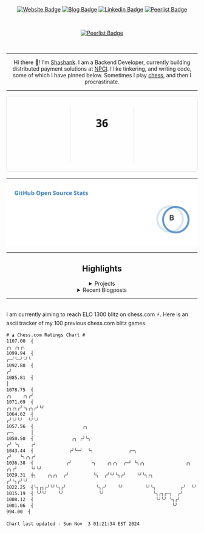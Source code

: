 <div align="center"><p><a href="https://ssnk.in"><img src="https://img.shields.io/badge/-Website-3B7EBF?style=for-the-badge&amp;logo=amp&amp;logoColor=white" alt="Website Badge"></a> <a href="https://hashnode.ssnk.in"><img src="https://img.shields.io/badge/-Blog-3B7EBF?style=for-the-badge&amp;logo=Hashnode&amp;logoColor=white" alt="Blog Badge"></a> <a href="https://linkedin.com/in/shashank-priyadarshi"><img src="https://img.shields.io/badge/-LinkedIn-3B7EBF?style=for-the-badge&amp;logo=Linkedin&amp;logoColor=white" alt="Linkedin Badge"></a> <a href="https://peerlist.io/shasha"><img src="https://img.shields.io/badge/-PeerList-3B7EBF?style=for-the-badge&amp;logo=Peerlist&amp;logoColor=white" alt="Peerlist Badge"/></a></p></br> <p><a href="https://holopin.io/@shashankpriyadarshi"><img src="https://holopin.me/shashankpriyadarshi" alt="Peerlist Badge"/></a></p></br> <hr><p>Hi there 👋! I'm <a href="https://ssnk.in">Shashank</a>. I am a Backend Developer, currently building distributed payment solutions at <a href="https://npci.org.in">NPCI</a>. I like tinkering, and writing code, some of which I have pinned below. Sometimes I play <a href="https://www.chess.com/member/ttefabob">chess</a>, and then I procrastinate.</p><hr><p><img src="./assets/images/streak_stats.svg"/></p><hr><p><img src="./assets/images/open_source_stats.svg"/></p><hr><h2>Highlights</h2><details><summary>Projects</summary><br /><ul><li><a href="https://github.com/shashank-priyadarshi/projects" target="_blank" rel="noopener noreferrer">projects</a> Last Updated : 2024-11-01</li><li><a href="https://github.com/shashank-priyadarshi/services" target="_blank" rel="noopener noreferrer">services</a> Last Updated : 2024-10-29</li><li><a href="https://github.com/shashank-priyadarshi/go" target="_blank" rel="noopener noreferrer">go</a> Last Updated : 2024-10-29</li><li><a href="https://github.com/shashank-priyadarshi/jaeger" target="_blank" rel="noopener noreferrer">jaeger</a> Last Updated : 2024-10-28</li><li><a href="https://github.com/shashank-priyadarshi/windows-rs" target="_blank" rel="noopener noreferrer">windows-rs</a> Last Updated : 2024-10-28</li></ul></details><details><summary>Recent Blogposts</summary><br /><ul><li><a href="https://hashnode.ssnk.in/traffic-light-simulator-in-angular-2023" target="_blank" rel="noopener noreferrer">Traffic Light Simulator in Angular</a> Published : 2023-09-16</li><li><a href="https://hashnode.ssnk.in/oop-in-go-interfaces" target="_blank" rel="noopener noreferrer">OOP in Go: Interfaces</a> Published : 2023-03-04</li><li><a href="https://hashnode.ssnk.in/oop-in-go-structs" target="_blank" rel="noopener noreferrer">OOP in Go: Structs</a> Published : 2023-02-24</li></ul></details><hr></div></br>I am currently aiming to reach ELO 1300 blitz on chess.com ⚡. Here is an ascii tracker of my 100 previous chess.com blitz games.
  
  
  ```
# ♟︎ Chess.com Ratings Chart #
 1107.00  ┤                                                                                            ╭╮ ╭╮╭╮
 1099.94  ┤                                                                                          ╭─╯╰─╯╰╯╰
 1092.88  ┤                                                                                         ╭╯
 1085.81  ┤                                                                                         │
 1078.75  ┤                                                                                ╭╮    ╭╮╭╯
 1071.69  ┤                                                                           ╭╮╭╮╭╯╰╮╭╮╭╯╰╯
 1064.62  ┤                                                                          ╭╯╰╯╰╯  ╰╯╰╯
 1057.56  ┤                  ╭╮                                             ╭─╮      │
 1050.50  ┤              ╭╮ ╭╯╰╮                                           ╭╯ ╰╮    ╭╯
 1043.44  ┤             ╭╯╰─╯  ╰╮             ╭─╮                         ╭╯   ╰╮╭╮╭╯
 1036.38  ┤            ╭╯       ╰╮    ╭╮╭╮  ╭─╯ ╰╮╭╮               ╭╮  ╭╮╭╯     ╰╯╰╯
 1029.31  ┼╮    ╭╮╭╮  ╭╯         ╰╮  ╭╯╰╯╰╮╭╯    ╰╯╰╮╭╮           ╭╯╰╮╭╯╰╯
 1022.25  ┤╰╮╭╮╭╯╰╯╰╮╭╯           ╰╮╭╯    ╰╯        ╰╯╰╮         ╭╯  ╰╯
 1015.19  ┤ ╰╯╰╯    ╰╯             ╰╯                  ╰╮╭╮╭─╮  ╭╯
 1008.12  ┤                                             ╰╯╰╯ ╰╮╭╯
 1001.06  ┤                                                   ╰╯
  994.00  ┤

Chart last updated - Sun Nov  3 01:21:34 EST 2024  
  ```
  
